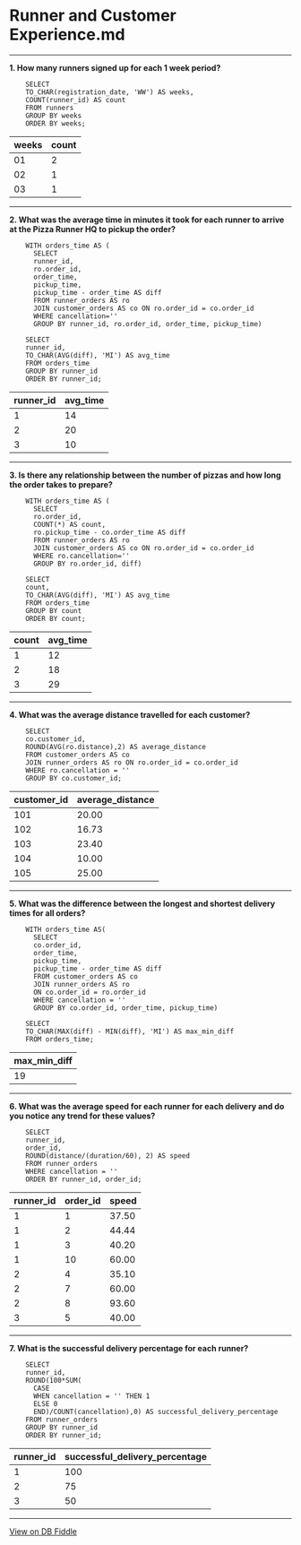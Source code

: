 # Runner and Customer Experience.md
---
**1. How many runners signed up for each 1 week period?**

```
    SELECT 
    TO_CHAR(registration_date, 'WW') AS weeks, 
    COUNT(runner_id) AS count
    FROM runners
    GROUP BY weeks
    ORDER BY weeks;
```

| weeks | count |
| ----- | ----- |
| 01    | 2     |
| 02    | 1     |
| 03    | 1     |

---
**2. What was the average time in minutes it took for each runner to arrive at the Pizza Runner HQ to pickup the order?**

```
    WITH orders_time AS (
      SELECT 
      runner_id,
      ro.order_id,
      order_time,
      pickup_time,
      pickup_time - order_time AS diff 
      FROM runner_orders AS ro
      JOIN customer_orders AS co ON ro.order_id = co.order_id
      WHERE cancellation=''
      GROUP BY runner_id, ro.order_id, order_time, pickup_time) 
    
    SELECT 
    runner_id,
    TO_CHAR(AVG(diff), 'MI') AS avg_time
    FROM orders_time
    GROUP BY runner_id
    ORDER BY runner_id;
```

| runner_id | avg_time |
| --------- | -------- |
| 1         | 14       |
| 2         | 20       |
| 3         | 10       |

---
**3. Is there any relationship between the number of pizzas and how long the order takes to prepare?**

```
    WITH orders_time AS (
      SELECT 
      ro.order_id,
      COUNT(*) AS count,
      ro.pickup_time - co.order_time AS diff 
      FROM runner_orders AS ro
      JOIN customer_orders AS co ON ro.order_id = co.order_id
      WHERE ro.cancellation=''
      GROUP BY ro.order_id, diff) 
    
    SELECT
    count,
    TO_CHAR(AVG(diff), 'MI') AS avg_time
    FROM orders_time
    GROUP BY count
    ORDER BY count;
```

| count | avg_time |
| ----- | -------- |
| 1     | 12       |
| 2     | 18       |
| 3     | 29       |

---
**4. What was the average distance travelled for each customer?**

```
    SELECT 
    co.customer_id, 
    ROUND(AVG(ro.distance),2) AS average_distance 
    FROM customer_orders AS co
    JOIN runner_orders AS ro ON ro.order_id = co.order_id
    WHERE ro.cancellation = ''
    GROUP BY co.customer_id;
```

| customer_id | average_distance |
| ----------- | ---------------- |
| 101         | 20.00            |
| 102         | 16.73            |
| 103         | 23.40            |
| 104         | 10.00            |
| 105         | 25.00            |

---
**5. What was the difference between the longest and shortest delivery times for all orders?**

```
    WITH orders_time AS(
      SELECT 
      co.order_id, 
      order_time, 
      pickup_time, 
      pickup_time - order_time AS diff
      FROM customer_orders AS co
      JOIN runner_orders AS ro
      ON co.order_id = ro.order_id
      WHERE cancellation = ''
      GROUP BY co.order_id, order_time, pickup_time)
    
    SELECT 
    TO_CHAR(MAX(diff) - MIN(diff), 'MI') AS max_min_diff
    FROM orders_time;
```
| max_min_diff |
| ------------ |
| 19           |

---
**6. What was the average speed for each runner for each delivery and do you notice any trend for these values?**
```
    SELECT 
    runner_id,
    order_id,
    ROUND(distance/(duration/60), 2) AS speed
    FROM runner_orders
    WHERE cancellation = ''
    ORDER BY runner_id, order_id;
```
| runner_id | order_id | speed |
| --------- | -------- | ----- |
| 1         | 1        | 37.50 |
| 1         | 2        | 44.44 |
| 1         | 3        | 40.20 |
| 1         | 10       | 60.00 |
| 2         | 4        | 35.10 |
| 2         | 7        | 60.00 |
| 2         | 8        | 93.60 |
| 3         | 5        | 40.00 |

---
**7. What is the successful delivery percentage for each runner?**
```
    SELECT 
    runner_id, 
    ROUND(100*SUM(
      CASE 
      WHEN cancellation = '' THEN 1 
      ELSE 0 
      END)/COUNT(cancellation),0) AS successful_delivery_percentage
    FROM runner_orders
    GROUP BY runner_id
    ORDER BY runner_id;
```
| runner_id | successful_delivery_percentage |
| --------- | ------------------------------ |
| 1         | 100                            |
| 2         | 75                             |
| 3         | 50                             |

---

[View on DB Fiddle](https://www.db-fiddle.com/f/7VcQKQwsS3CTkGRFG7vu98/65)

